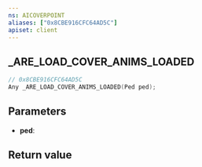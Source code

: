 ```yaml
---
ns: AICOVERPOINT
aliases: ["0x8CBE916CFC64AD5C"]
apiset: client
---
```

## _ARE_LOAD_COVER_ANIMS_LOADED

```c
// 0x8CBE916CFC64AD5C
Any _ARE_LOAD_COVER_ANIMS_LOADED(Ped ped);
```


## Parameters
* **ped**:

## Return value